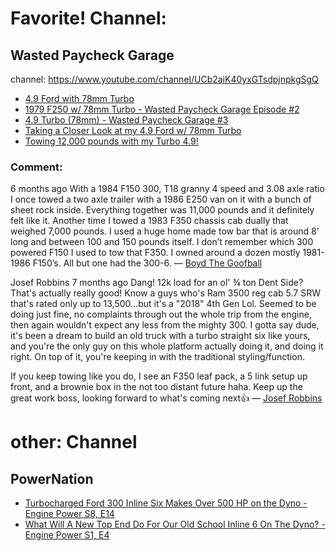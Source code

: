 # Favorite! Channel:
## Wasted Paycheck Garage
channel: https://www.youtube.com/channel/UCb2aiK40yxGTsdpjnpkgSgQ
- [4.9 Ford with 78mm Turbo](https://youtu.be/nkTuYL9uLW4)
- [1979 F250 w/ 78mm Turbo - Wasted Paycheck Garage Episode #2](https://youtu.be/lxa6nTh93iQ?list=TLPQMTAwODIwMjLXi1oFDHOwxA)
- [4.9 Turbo (78mm) - Wasted Paycheck Garage #3](https://youtu.be/1J5WsH54F0M?list=TLPQMTAwODIwMjLXi1oFDHOwxA)
- [Taking a Closer Look at my 4.9 Ford w/ 78mm Turbo](https://youtu.be/eNYPgm45W4w)
- [Towing 12,000 pounds with my Turbo 4.9!](https://youtu.be/leUwHonMGgY)

### Comment:
6 months ago
With a 1984 F150 300, T18 granny 4 speed and 3.08 axle ratio I once towed a two axle trailer with a 1986 E250 van on it with a bunch of sheet rock inside. Everything together was 11,000 pounds and it definitely felt like it. Another time I towed a 1983 F350 chassis cab dually that weighed 7,000 pounds. I used a huge home made tow bar that is around 8’ long and between 100 and 150 pounds itself. I don’t remember which 300 powered F150 I used to tow that F350. I owned around a dozen mostly 1981-1986 F150’s. All but one had the 300-6.
— [Boyd The Goofball](https://www.youtube.com/watch?v=leUwHonMGgY&lc=UgzXJSZqT4yXlTECKah4AaABAg)

Josef Robbins
7 months ago
Dang!  12k load for an ol'  ¾ ton Dent Side?  That's actually really good!  Know a guys who's Ram 3500 reg cab 5.7 SRW that's rated only up to 13,500...but it's a "2018" 4th Gen Lol.  Seemed to be doing just fine, no complaints through out the whole trip from the engine, then again wouldn't expect any less from the mighty 300.   I gotta say dude, it's been a dream to build an old truck with a turbo straight six like yours, and you're the only guy on this whole platform actually doing it, and doing it right.  On top of it, you're keeping in with the traditional styling/function.   

If you keep towing like you do, I see an F350 leaf pack, a 5 link setup up front, and a brownie box in the not too distant future haha. Keep up the great work boss, looking forward to what's coming next👍
— [Josef Robbins](https://www.youtube.com/watch?v=leUwHonMGgY&lc=UgzMb7XU0xob1KQ0wAd4AaABAg)

# other: Channel
## PowerNation
- [Turbocharged Ford 300 Inline Six Makes Over 500 HP on the Dyno - Engine Power S8, E14](https://youtu.be/SZoV6E5DDXI)
- [What Will A New Top End Do For Our Old School Inline 6 On The Dyno? - Engine Power S1, E4](https://youtu.be/6PVpBqntlVI)
